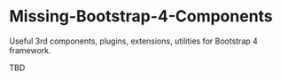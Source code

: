 # Missing-Bootstrap-4-Components

Useful 3rd components, plugins, extensions, utilities for Bootstrap 4 framework.

TBD
